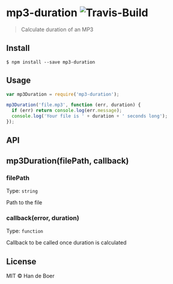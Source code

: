 # mp3-duration ![Travis-Build](https://travis-ci.org/ddsol/mp3-duration.svg?branch=master)

> Calculate duration of an MP3


## Install

```
$ npm install --save mp3-duration
```

## Usage

```javascript
var mp3Duration = require('mp3-duration');

mp3Duration('file.mp3', function (err, duration) {
  if (err) return console.log(err.message);
  console.log('Your file is ' + duration + ' seconds long');
});
```

## API

## mp3Duration(filePath, callback) 

### filePath

Type: `string`

Path to the file

### callback(error, duration)

Type: `function`

Callback to be called once duration is calculated

## License

MIT © Han de Boer

